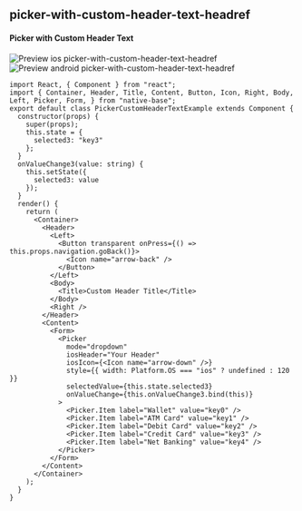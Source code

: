 ## picker-with-custom-header-text-headref
#### Picker with Custom Header Text

![Preview ios picker-with-custom-header-text-headref](https://github.com/GeekyAnts/NativeBase-KitchenSink/raw/v2.6.1/screenshots/ios/picker-custom-header-text.gif)
![Preview android picker-with-custom-header-text-headref](https://github.com/GeekyAnts/NativeBase-KitchenSink/raw/v2.6.1/screenshots/android/picker.gif)

<pre class="line-numbers"><code class="language-jsx">import React, { Component } from "react";
import { Container, Header, Title, Content, Button, Icon, Right, Body, Left, Picker, Form, } from "native-base";
export default class PickerCustomHeaderTextExample extends Component {
  constructor(props) {
    super(props);
    this.state = {
      selected3: "key3"
    };
  }
  onValueChange3(value: string) {
    this.setState({
      selected3: value
    });
  }
  render() {
    return (
      &lt;Container>
        &lt;Header>
          &lt;Left>
            &lt;Button transparent onPress={() => this.props.navigation.goBack()}>
              &lt;Icon name="arrow-back" />
            &lt;/Button>
          &lt;/Left>
          &lt;Body>
            &lt;Title>Custom Header Title&lt;/Title>
          &lt;/Body>
          &lt;Right />
        &lt;/Header>
        &lt;Content>
          &lt;Form>
            &lt;Picker
              mode="dropdown"
              iosHeader="Your Header"
              iosIcon={&lt;Icon name="arrow-down" />}
              style=&#123;{ width: Platform.OS === "ios" ? undefined : 120 }}
              selectedValue={this.state.selected3}
              onValueChange={this.onValueChange3.bind(this)}
            >
              &lt;Picker.Item label="Wallet" value="key0" />
              &lt;Picker.Item label="ATM Card" value="key1" />
              &lt;Picker.Item label="Debit Card" value="key2" />
              &lt;Picker.Item label="Credit Card" value="key3" />
              &lt;Picker.Item label="Net Banking" value="key4" />
            &lt;/Picker>
          &lt;/Form>
        &lt;/Content>
      &lt;/Container>
    );
  }
}</code></pre><br />

